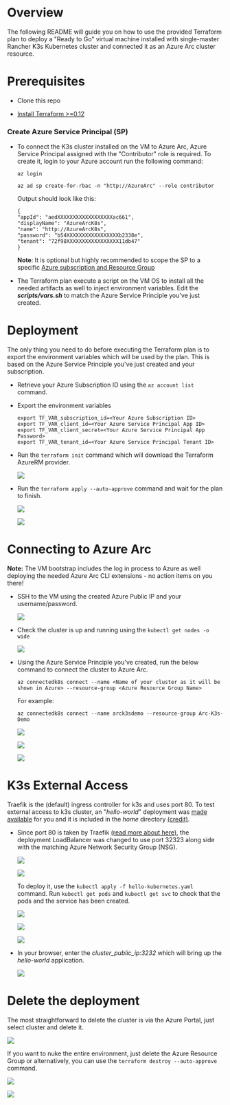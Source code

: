 # Overview

The following README will guide you on how to use the provided Terraform plan to deploy a "Ready to Go" virtual machine installed with single-master Rancher K3s Kubernetes cluster and connected it as an Azure Arc cluster resource.

# Prerequisites

* Clone this repo

* [Install Terraform >=0.12](https://learn.hashicorp.com/terraform/getting-started/install.html)

### Create Azure Service Principal (SP)   

* To connect the K3s cluster installed on the VM to Azure Arc, Azure Service Principal assigned with the "Contributor" role is required. To create it, login to your Azure account run the following command:

    ```az login```

    ```az ad sp create-for-rbac -n "http://AzureArc" --role contributor```

    Output should look like this:

    ```
    {
    "appId": "aedXXXXXXXXXXXXXXXXXXac661",
    "displayName": "AzureArcK8s",
    "name": "http://AzureArcK8s",
    "password": "b54XXXXXXXXXXXXXXXXXb2338e",
    "tenant": "72f98XXXXXXXXXXXXXXXXX11db47"
    }
    ```

    **Note**: It is optional but highly recommended to scope the SP to a specific [Azure subscription and Resource Group](https://docs.microsoft.com/en-us/cli/azure/ad/sp?view=azure-cli-latest)

* The Terraform plan execute a script on the VM OS to install all the needed artifacts as well to inject environment variables. Edit the ***scripts/vars.sh*** to match the Azure Service Principle you've just created. 

# Deployment

The only thing you need to do before executing the Terraform plan is to export the environment variables which will be used by the plan. This is based on the Azure Service Principle you've just created and your subscription.  

* Retrieve your Azure Subscription ID using the ```az account list``` command.

* Export the environment variables

    ```export TF_VAR_subscription_id=<Your Azure Subscription ID>```   
    ```export TF_VAR_client_id=<Your Azure Service Principal App ID>```   
    ```export TF_VAR_client_secret=<Your Azure Service Principal App Password>```   
    ```export TF_VAR_tenant_id=<Your Azure Service Principal Tenant ID>```

* Run the ```terraform init``` command which will download the Terraform AzureRM provider.

    ![](../img/azure_terraform/01.png)

* Run the ```terraform apply --auto-approve``` command and wait for the plan to finish.

    ![](../img/azure_terraform/02.png)   

    ![](../img/azure_terraform/03.png)

# Connecting to Azure Arc

**Note:** The VM bootstrap includes the log in process to Azure as well deploying the needed Azure Arc CLI extensions - no action items on you there!

* SSH to the VM using the created Azure Public IP and your username/password.

    ![](../img/azure_terraform/04.png)

* Check the cluster is up and running using the ```kubectl get nodes -o wide```

    ![](../img/azure_terraform/05.png)

* Using the Azure Service Principle you've created, run the below command to connect the cluster to Azure Arc.

    ```az connectedk8s connect --name <Name of your cluster as it will be shown in Azure> --resource-group <Azure Resource Group Name>```

    For example:

    ```az connectedk8s connect --name arck3sdemo --resource-group Arc-K3s-Demo```

    ![](../img/azure_terraform/06.png)   

    ![](../img/azure_terraform/07.png)

    ![](../img/azure_terraform/08.png)

# K3s External Access

Traefik is the (default) ingress controller for k3s and uses port 80. To test external access to k3s cluster, an "*hello-world*" deployment was [made available](../azure/terraform/deployment/hello-kubernetes.yaml) for you and it is included in the *home* directory [(credit)](https://github.com/paulbouwer/hello-kubernetes). 

* Since port 80 is taken by Traefik [(read more about here)](https://github.com/rancher/k3s/issues/436), the deployment LoadBalancer was changed to use port 32323 along side with the matching Azure Network Security Group (NSG).

    ![](../img/azure_terraform/09.png)

    ![](../img/azure_terraform/10.png)

    To deploy it, use the ```kubectl apply -f hello-kubernetes.yaml``` command. Run ```kubectl get pods``` and ```kubectl get svc``` to check that the pods and the service has been created. 

    ![](../img/azure_terraform/11.png)

    ![](../img/azure_terraform/12.png)

    ![](../img/azure_terraform/13.png)

* In your browser, enter the *cluster_public_ip:3232* which will bring up the *hello-world* application.

    ![](../img/azure_terraform/14.png)

# Delete the deployment

The most straightforward to delete the cluster is via the Azure Portal, just select cluster and delete it. 

![](../img/azure_terraform/15.png)

If you want to nuke the entire environment, just delete the Azure Resource Group or alternatively, you can use the ```terraform destroy --auto-approve``` command.

![](../img/azure_terraform/16.png)

![](../img/azure_terraform/17.png)